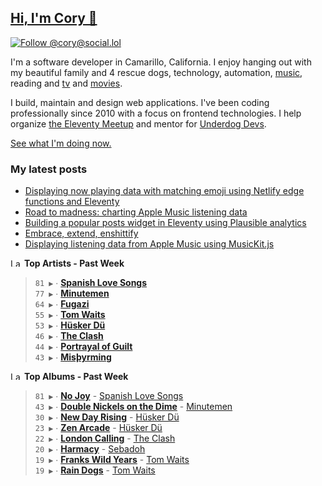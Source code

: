 ## [Hi, I'm Cory 👋](https://coryd.dev)

[![Follow @cory@social.lol](https://img.shields.io/mastodon/follow/109606224363698309?domain=https%3A%2F%2Fsocial.lol&style=for-the-badge&logo=Mastodon&logoColor=white&labelColor=6364FF)](https://social.lol/@cory)

I'm a software developer in Camarillo, California. I enjoy hanging out with my beautiful family and 4 rescue dogs, technology, automation, <a href="https://www.last.fm/user/cdrn_" target="_blank" rel="noopener noreferrer">music</a>, reading and <a href="https://trakt.tv/users/cdransf" target="_blank" rel="noopener noreferrer">tv</a> and <a href="https://letterboxd.com/cdme" target="_blank" rel="noopener noreferrer">movies</a>.

I build, maintain and design web applications. I've been coding professionally since 2010 with a focus on frontend technologies. I help organize [the Eleventy Meetup](https://11tymeetup.dev/) and mentor for [Underdog Devs](https://www.underdogdevs.org/).

[See what I'm doing now.](https://coryd.dev/now)

### My latest posts
<!-- BLOGPOSTS:START -->
- [Displaying now playing data with matching emoji using Netlify edge functions and Eleventy](https://coryd.dev/posts/2023/now-playing-eleventy-netlify-edge-functions-emoji/)
- [Road to madness: charting Apple Music listening data](https://coryd.dev/posts/2023/road-to-madness-apple-music-charts/)
- [Building a popular posts widget in Eleventy using Plausible analytics](https://coryd.dev/posts/2023/popular-posts-widget-using-eleventy-plausible/)
- [Embrace, extend, enshittify](https://coryd.dev/posts/2023/embrace-extend-enshittify/)
- [Displaying listening data from Apple Music using MusicKit.js](https://coryd.dev/posts/2023/displaying-listening-data-from-apple-music-using-musickit/)
<!-- BLOGPOSTS:END -->

<!--START_LASTFM_ARTISTS:{"period": "7day", "rows": 8}-->
<a href="https://last.fm" target="_blank"><img src="https://user-images.githubusercontent.com/17434202/215290617-e793598d-d7c9-428f-9975-156db1ba89cc.svg" alt="Last.fm Logo" width="18" height="13"/></a> **Top Artists - Past Week**

> `81 ▶️` ∙ **[Spanish Love Songs](https://www.last.fm/music/Spanish+Love+Songs)**<br/>
> `77 ▶️` ∙ **[Minutemen](https://www.last.fm/music/Minutemen)**<br/>
> `64 ▶️` ∙ **[Fugazi](https://www.last.fm/music/Fugazi)**<br/>
> `55 ▶️` ∙ **[Tom Waits](https://www.last.fm/music/Tom+Waits)**<br/>
> `53 ▶️` ∙ **[Hüsker Dü](https://www.last.fm/music/H%C3%BCsker+D%C3%BC)**<br/>
> `46 ▶️` ∙ **[The Clash](https://www.last.fm/music/The+Clash)**<br/>
> `44 ▶️` ∙ **[Portrayal of Guilt](https://www.last.fm/music/Portrayal+of+Guilt)**<br/>
> `43 ▶️` ∙ **[Misþyrming](https://www.last.fm/music/Mis%C3%BEyrming)**<br/>
<!--END_LASTFM_ARTISTS-->

<!--START_LASTFM_ALBUMS:{"period": "7day", "rows": 8}-->
<a href="https://last.fm" target="_blank"><img src="https://user-images.githubusercontent.com/17434202/215290617-e793598d-d7c9-428f-9975-156db1ba89cc.svg" alt="Last.fm Logo" width="18" height="13"/></a> **Top Albums - Past Week**

> `81 ▶️` ∙ **[No Joy](https://www.last.fm/music/Spanish+Love+Songs/No+Joy)** - [Spanish Love Songs](https://www.last.fm/music/Spanish+Love+Songs)<br/>
> `43 ▶️` ∙ **[Double Nickels on the Dime](https://www.last.fm/music/Minutemen/Double+Nickels+on+the+Dime)** - [Minutemen](https://www.last.fm/music/Minutemen)<br/>
> `30 ▶️` ∙ **[New Day Rising](https://www.last.fm/music/H%C3%BCsker+D%C3%BC/New+Day+Rising)** - [Hüsker Dü](https://www.last.fm/music/H%C3%BCsker+D%C3%BC)<br/>
> `23 ▶️` ∙ **[Zen Arcade](https://www.last.fm/music/H%C3%BCsker+D%C3%BC/Zen+Arcade)** - [Hüsker Dü](https://www.last.fm/music/H%C3%BCsker+D%C3%BC)<br/>
> `22 ▶️` ∙ **[London Calling](https://www.last.fm/music/The+Clash/London+Calling)** - [The Clash](https://www.last.fm/music/The+Clash)<br/>
> `20 ▶️` ∙ **[Harmacy](https://www.last.fm/music/Sebadoh/Harmacy)** - [Sebadoh](https://www.last.fm/music/Sebadoh)<br/>
> `19 ▶️` ∙ **[Franks Wild Years](https://www.last.fm/music/Tom+Waits/Franks+Wild+Years)** - [Tom Waits](https://www.last.fm/music/Tom+Waits)<br/>
> `19 ▶️` ∙ **[Rain Dogs](https://www.last.fm/music/Tom+Waits/Rain+Dogs)** - [Tom Waits](https://www.last.fm/music/Tom+Waits)<br/>
<!--END_LASTFM_ALBUMS-->
